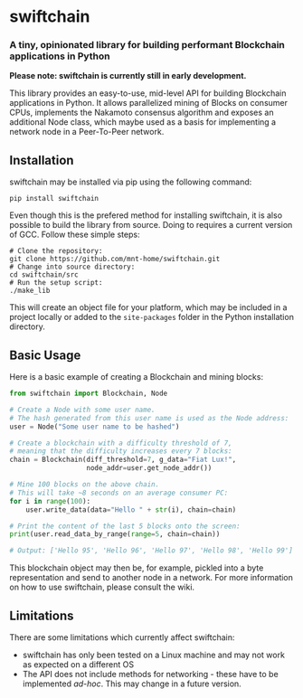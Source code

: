 # swiftchain
### A tiny, opinionated library for building performant Blockchain applications in Python

**Please note: swiftchain is currently still in early development.**

This library provides an easy-to-use, mid-level API for building Blockchain applications in Python. It allows parallelized mining of Blocks on consumer CPUs, implements the Nakamoto consensus algorithm and exposes an additional Node class, which maybe used as a basis for implementing a network node in a Peer-To-Peer network.

## Installation

swiftchain may be installed via pip using the following command:
```
pip install swiftchain
```
Even though this is the prefered method for installing swiftchain, it is also possible to build the library from source. Doing to requires a current version of GCC. Follow these simple steps:

```
# Clone the repository:
git clone https://github.com/mnt-home/swiftchain.git
# Change into source directory:
cd swiftchain/src
# Run the setup script:
./make_lib
```

This will create an object file for your platform, which may be included in a project locally or added to the ```site-packages``` folder in the Python installation directory.

## Basic Usage

Here is a basic example of creating a Blockchain and mining blocks:

```python
from swiftchain import Blockchain, Node

# Create a Node with some user name.
# The hash generated from this user name is used as the Node address:
user = Node("Some user name to be hashed")

# Create a blockchain with a difficulty threshold of 7, 
# meaning that the difficulty increases every 7 blocks:
chain = Blockchain(diff_threshold=7, g_data="Fiat Lux!",
                   node_addr=user.get_node_addr())

# Mine 100 blocks on the above chain.
# This will take ~8 seconds on an average consumer PC:
for i in range(100):
    user.write_data(data="Hello " + str(i), chain=chain)

# Print the content of the last 5 blocks onto the screen:
print(user.read_data_by_range(range=5, chain=chain))

# Output: ['Hello 95', 'Hello 96', 'Hello 97', 'Hello 98', 'Hello 99']

```
This blockchain object may then be, for example, pickled into a byte representation and send to another node in a network.
For more information on how to use swiftchain, please consult the wiki.

## Limitations

There are some limitations which currently affect swiftchain:

* swiftchain has only been tested on a Linux machine and may not work as expected on a different OS
* The API does not include methods for networking - these have to be implemented *ad-hoc*. This may change in a future version.
